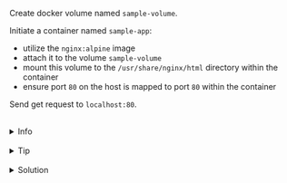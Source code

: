 
Create docker volume named `sample-volume`.

Initiate a container named `sample-app`:
* utilize the `nginx:alpine` image
* attach it to the volume `sample-volume`
* mount this volume to the `/usr/share/nginx/html` directory within the container
* ensure port `80` on the host is mapped to port `80` within the container

Send get request to `localhost:80`.

<br>
<details><summary>Info</summary>
<br>

```plain
If the volume is empty, volume is populated by data from container. 
Otherwise, the data in the container is going to be replaced by the volume's data.

Check the instructions on handling volumes by using "docker volume --help".

Documentation - https://docs.docker.com/storage/volumes/#populate-a-volume-using-a-container.
```

</details>

<br>
<details><summary>Tip</summary>
<br>

```plain
Use --mount or -v flag to mount volume.

Use -d flag to run container in the detached mode.

Use the 'curl' command to send a request to the localhost.
```

</details>


<br>
<details><summary>Solution</summary>
<br>

<br>

Create volume:

<br>

```plain
docker volume create sample-volume
```{{exec}}


<br>

Run the container with the mounted directory:

<br>

```plain
docker run -d -p 80:80 --mount type=volume,src=sample-volume,target=/usr/share/nginx/html --name sample-app nginx:alpine
```{{exec}}
OR
```plain
docker run -d -p 80:80 -v sample-volume:/usr/share/nginx/html --name sample-app nginx:alpine
```{{exec}}

<br>

Send get request to `localhost:80`:

<br>

```plain
curl localhost:80
```{{exec}}